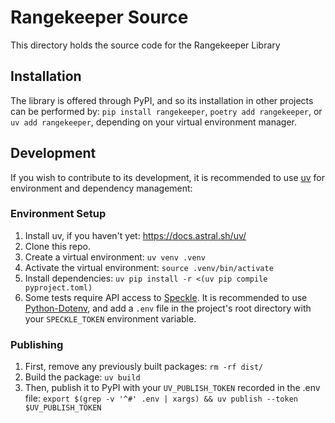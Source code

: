 # Rangekeeper Source
This directory holds the source code for the Rangekeeper Library

## Installation
The library is offered through PyPI, and so its installation in other projects can be performed by:
`pip install rangekeeper`, `poetry add rangekeeper`, or `uv add rangekeeper`, depending on your virtual environment manager.

## Development
If you wish to contribute to its development, it is recommended to use [uv](https://docs.astral.sh/uv/) for 
environment and dependency management:

### Environment Setup

1. Install uv, if you haven't yet: <https://docs.astral.sh/uv/>
2. Clone this repo.
3. Create a virtual environment: `uv venv .venv`
4. Activate the virtual environment: `source .venv/bin/activate`
5. Install dependencies: `uv pip install -r <(uv pip compile pyproject.toml)`
6. Some tests require API access to [Speckle](https://speckle.systems/). It is recommended to use [Python-Dotenv](https://github.com/theskumar/python-dotenv), and add a `.env` file in the project's root directory with your `SPECKLE_TOKEN` environment variable.

### Publishing
1. First, remove any previously built packages: `rm -rf dist/`
2. Build the package: `uv build`
3. Then, publish it to PyPI with your `UV_PUBLISH_TOKEN` recorded in the .env file: `export $(grep -v '^#' .env | xargs) && uv publish --token $UV_PUBLISH_TOKEN`
